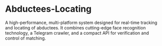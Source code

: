 # Abductees-Locating
A high-performance, multi-platform system designed for real-time tracking and locating of abductees. It combines cutting-edge face recognition technology, a Telegram crawler, and a compact API for verification and control of matching.
